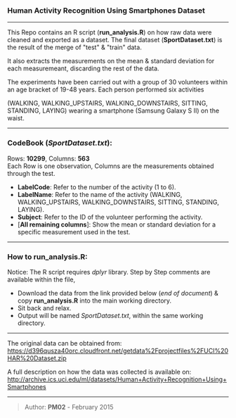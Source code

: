 ### Human Activity Recognition Using Smartphones Dataset

-------------

This Repo contains an R script (**run_analysis.R**) on how raw data were cleaned and exported as a dataset.
The final dataset (**SportDataset.txt**) is the result of the merge of "test" & "train" data.

It also extracts the measurements on the mean & standard deviation for each measuremeant, discarding the rest of the data.

The experiments have been carried out with a group of 30 volunteers within an age bracket of 19-48 years. Each person performed six activities 

(WALKING, WALKING_UPSTAIRS, WALKING_DOWNSTAIRS, SITTING, STANDING, LAYING) wearing a smartphone (Samsung Galaxy S II) on the waist.

-------------

### CodeBook (*SportDataset.txt*):
Rows: **10299**, Columns: **563**<br>
Each Row is one observation, Columns are the measurements obtained through the test. 
* **LabelCode**: Refer to the number of the activity (1 to 6).
* **LabelName**: Refer to the name of the activity (WALKING, WALKING_UPSTAIRS, WALKING_DOWNSTAIRS, SITTING, STANDING, LAYING).
* **Subject**: Refer to the ID of the volunteer performing the activity.
* [**All remaining columns**]: Show the mean or standard deviation for a specific measurement used in the test.

-------------

### How to run_analysis.R:
Notice: The R script requires *dplyr* library. Step by Step comments are available within the file,
* Download the data from the link provided below (*end of document*) & copy **run_analysis.R** into the main working directory.
* Sit back and relax.
* Output will be named *SportDataset.txt*, within the same working directory.

-------------

The original data can be obtained from:
https://d396qusza40orc.cloudfront.net/getdata%2Fprojectfiles%2FUCI%20HAR%20Dataset.zip

A full description on how the data was collected is available on:
http://archive.ics.uci.edu/ml/datasets/Human+Activity+Recognition+Using+Smartphones

-------------

> Author: **PM02** - February 2015